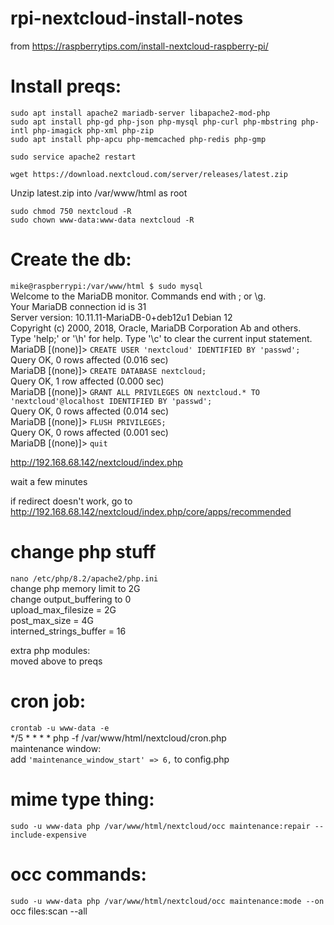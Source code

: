 # rpi-nextcloud-install-notes

from
https://raspberrytips.com/install-nextcloud-raspberry-pi/

# Install preqs:  
```sudo apt install apache2 mariadb-server libapache2-mod-php```  
```sudo apt install php-gd php-json php-mysql php-curl php-mbstring php-intl php-imagick php-xml php-zip```  
```sudo apt install php-apcu php-memcached php-redis php-gmp```

```sudo service apache2 restart```  

```wget https://download.nextcloud.com/server/releases/latest.zip```  

Unzip latest.zip into /var/www/html as root  

```sudo chmod 750 nextcloud -R```  
```sudo chown www-data:www-data nextcloud -R```  

# Create the db:    
```mike@raspberrypi:/var/www/html $ sudo mysql```  
Welcome to the MariaDB monitor.  Commands end with ; or \g.  
Your MariaDB connection id is 31  
Server version: 10.11.11-MariaDB-0+deb12u1 Debian 12   
Copyright (c) 2000, 2018, Oracle, MariaDB Corporation Ab and others.  
Type 'help;' or '\h' for help. Type '\c' to clear the current input statement.  
MariaDB [(none)]> ```CREATE USER 'nextcloud' IDENTIFIED BY 'passwd';```  
Query OK, 0 rows affected (0.016 sec)  
MariaDB [(none)]> ```CREATE DATABASE nextcloud;```  
Query OK, 1 row affected (0.000 sec)  
MariaDB [(none)]> ```GRANT ALL PRIVILEGES ON nextcloud.* TO 'nextcloud'@localhost IDENTIFIED BY 'passwd';```  
Query OK, 0 rows affected (0.014 sec)  
MariaDB [(none)]> ```FLUSH PRIVILEGES;```  
Query OK, 0 rows affected (0.001 sec)  
MariaDB [(none)]> ```quit```  

http://192.168.68.142/nextcloud/index.php  


wait a few minutes  

if redirect doesn't work, go to  
http://192.168.68.142/nextcloud/index.php/core/apps/recommended  

# change php stuff  
```nano /etc/php/8.2/apache2/php.ini```  
change php memory limit to 2G  
change output_buffering to 0  
upload_max_filesize = 2G   
post_max_size = 4G  
interned_strings_buffer = 16  

extra php modules:  
moved above to preqs

# cron job:  
```crontab -u www-data -e```  
*/5  *  *  *  * php -f /var/www/html/nextcloud/cron.php  
maintenance window:  
add ``` 'maintenance_window_start' => 6, ``` to config.php  


# mime type thing:  
```sudo -u www-data php /var/www/html/nextcloud/occ maintenance:repair --include-expensive```  



# occ commands:  
```sudo -u www-data php /var/www/html/nextcloud/occ maintenance:mode --on```  
occ files:scan --all  



